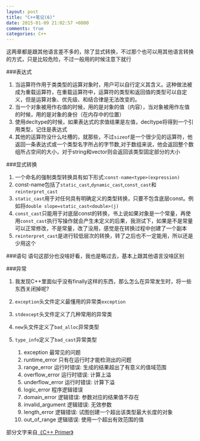 ```yaml
---
layout: post
title: "C++笔记(6)"
date: 2015-01-09 21:02:57 +0800
comments: true
categories: C++
---
```

这两章都是跟其他语言差不多的，除了显式转换，不过那个也可以用其他语言转换的方式，只是比较危险，不过一般用的时候注意下就行
<!--more-->
###表达式
1. 当运算符作用于类类型的运算对象时，用户可以自行定义其含义。这种做法被成为重载运算符，在重载运算符中，运算符的类型和返回值的类型可以自定义，但是运算对象、优先级、和结合律是无法改变的。
2. 当一个对象被用作右值的时候，用的是对象的值（内容），当对象被用作左值的时候，用的是对象的身份（在内存中的位置）
3. 使用decltype的时候，如果表达式的求值结果是左值，decltype将得到一个引用类型，记住是表达式
4. 其他的运算符没什么吐槽的，就那些，不过`sizeof`是一个很少见的运算符，他返回一条表达式或一个类型名字所占的字节数,对于数组来说，他会返回整个数组所占空间的大小，对于string和vector则会返回该类型固定部分的大小

###显式转换
1. 一个命名的强制类型转换具有如下形式:`const-name<type>(expression)`
2. const-name包括了`static_cast`,`dynamic_cast`,`const_cast`和`reinterpret_cast`
3. `static_cast`用于对任何具有明确定义的类型转换，只要不包含底层const。例如将`double slope=static_cast<double>(j)`
4. `const_cast`只能用于对底层const的转换，书上说如果对象是一个常量，再使用`const_cast`执行写操作就会产生未定义的后果，我测试下，如果是不是常量可以正常修改，不是常量，改了没用，感觉是在转换过程中创建了一个副本
5. `reinterpret_cast`是进行较低层次的转换，转了之后也不一定能用，所以还是少用这个

###语句
语句这部分也没啥好看，我也是略过去，基本上跟其他语言没啥区别

###异常
1. 我发现C++里面似乎没有finally这样的东西，那么怎么在异常发生时，将一些东西关闭掉呢?
2. `exception`头文件定义最懂用的异常类`exception`
3. `stdexcept`头文件定义了几种常用的异常类
4. `new`头文件定义了`bad_alloc`异常类型
5. `type_info`定义了`bad_cast`异常类型
	
	1. exception 最常见的问题
	2. runtime_error 只有在运行时才能检测出的问题
	3. range_error 运行时错误: 生成的结果超出了有意义的值域范围
	4. overflow_error 运行时错误: 计算上溢
	5. underflow_error 运行时错误: 计算下溢
	6. logic_error 程序逻辑错误
	7. domain_error 逻辑错误: 参数对应的结果值不存在
	8. invalid_argument 逻辑错误: 无效参数
	9. length_error 逻辑错误: 试图创建一个超出该类型最大长度的对象
	10. out_of_range 逻辑错误: 使用一个超出有效范围的值


部分文字来自[《C++ Primer》](http://www.amazon.cn/gp/product/B00ESUIL0O/ref=as_li_ss_tl?ie=UTF8&camp=536&creative=3132&creativeASIN=B00ESUIL0O&linkCode=as2&tag=robinwu-23)
